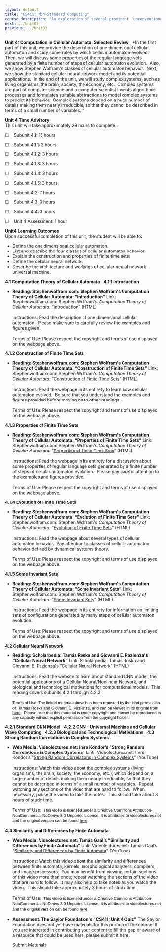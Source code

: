 ```yaml
---
layout: default
title: "CS411: Non-Standard Computing"
course_description: "An exploration of several prominent 'unconventional' computational methods and theories, including quantum computation, DNA and molecular computation, genetic algorithms, and cellular automata."
next: ../Unit05
previous: ../Unit03
---
```

**Unit 4: Computation in Cellular Automata: Selected Review** <span
id="4"></span> 
*In the first part of this unit, we provide the description of one
dimensional cellular automaton and study some rules by which cellular
automaton evolved.  Then, we will discuss some properties of the regular
language sets generated by a finite number of steps of cellular
automaton evolution.  Also, we show Stephen Wolfram's classes of
cellular automaton behavior.  Next, we show the standard cellular neural
network model and its potential applications.  In the end of the unit,
we will study complex systems, such as living organisms, the brain,
society, the economy, etc.  Complex systems are part of computer science
and a computer scientist invents algorithmic processes and formulates
suitable abstractions to model complex systems to predict its behavior. 
Complex systems depend on a huge number of details making them nearly
irreducible, so that they cannot be described in terms of a small number
of variables. *

**Unit 4 Time Advisory**  
This unit will take approximately 29 hours to complete.

☐    Subunit 4.1: 15 hours

☐    Subunit 4.1.1: 3 hours  
  
 ☐    Subunit 4.1.2: 3 hours  
  
 ☐    Subunit 4.1.3: 3 hours  
  
 ☐    Subunit 4.1.4: 3 hours  
  
 ☐    Subunit 4.1.5: 3 hours

☐    Subunit 4.2: 7 hours

☐    Subunit 4.3: 3 hours

☐    Subunit 4.4: 3 hours

☐    Unit 4 Assessment: 1 hour

**Unit4 Learning Outcomes**  
Upon successful completion of this unit, the student will be able to:

-   Define the one dimensional cellular automaton.
-   List and describe the four classes of cellular automaton behavior.
-   Explain the construction and properties of finite time sets.
-   Define the cellular neural network.
-   Describe the architecture and workings of cellular neural
    network-universal machine.

**4.1 Computation Theory of Cellular Automata** <span id="4.1"></span> 
**4.1.1 Introduction** <span id="4.1.1"></span> 
-   **Reading: Stephenwolfram.com: Stephen Wolfram's Computation Theory
    of Cellular Automata: “Introduction”**
    Link: Stephenwolfram.com: Stephen Wolfram's *Computation Theory of
    Cellular Automata:*
    “[Introduction](http://www.stephenwolfram.com/publications/articles/ca/84-computation/2/text.html)”
    (HTML)  
        
     Instructions: Read the description of one dimensional cellular
    automaton.  Please make sure to carefully review the examples and
    figures given.  
        
     Terms of Use: Please respect the copyright and terms of use
    displayed on the webpage above.

**4.1.2 Construction of Finite Time Sets** <span id="4.1.2"></span> 
-   **Reading: Stephenwolfram.com: Stephen Wolfram's Computation Theory
    of Cellular Automata: “Construction of Finite Time Sets”**
    Link: Stephenwolfram.com: Stephen Wolfram's *Computation Theory of
    Cellular Automata:* “[Construction of Finite Time
    Sets](http://www.stephenwolfram.com/publications/articles/ca/84-computation/3/text.html)”
    (HTML)  
        
     Instructions: Read the webpage in its entirety to learn how
    cellular automaton evolved.  Be sure that you understand the
    examples and figures provided before moving on to other readings.  
        
     Terms of Use: Please respect the copyright and terms of use
    displayed on the webpage above.

**4.1.3 Properties of Finite Time Sets** <span id="4.1.3"></span> 
-   **Reading: Stephenwolfram.com: Stephen Wolfram's Computation Theory
    of Cellular Automata: “Properties of Finite Time Sets”**
    Link: Stephenwolfram.com: Stephen Wolfram's *Computation Theory of
    Cellular Automata:* “[Properties of Finite Time
    Sets](http://www.stephenwolfram.com/publications/articles/ca/84-computation/4/text.html)”
    (HTML)  
        
     Instructions: Read the webpage in its entirety for a discussion
    about some properties of regular language sets generated by a finite
    number of steps of cellular automaton evolution.  Please pay careful
    attention to the examples and figures provided.  
        
     Terms of Use: Please respect the copyright and terms of use
    displayed on the webpage above.

**4.1.4 Evolution of Finite Time Sets** <span id="4.1.4"></span> 
-   **Reading: Stephenwolfram.com: Stephen Wolfram's Computation Theory
    of Cellular Automata: “Evolution of Finite Time Sets”**
    Link: Stephenwolfram.com: Stephen Wolfram's *Computation Theory of
    Cellular Automata:* “[Evolution of Finite Time
    Sets](http://www.stephenwolfram.com/publications/articles/ca/84-computation/5/text.html)”
    (HTML)  
        
     Instructions: Read the webpage about several types of cellular
    automaton behavior.  Pay attention to classes of cellular automaton
    behavior defined by dynamical systems theory.  
        
     Terms of Use: Please respect the copyright and terms of use
    displayed on the webpage above.

**4.1.5 Some Invariant Sets** <span id="4.1.5"></span> 
-   **Reading: Stephenwolfram.com: Stephen Wolfram's Computation Theory
    of Cellular Automata: “Some Invariant Sets”**
    Link: Stephenwolfram.com: Stephen Wolfram's *Computation Theory of
    Cellular Automata:* “[Some Invariant
    Sets](http://www.stephenwolfram.com/publications/articles/ca/84-computation/6/text.html)”
    (HTML)  
        
     Instructions: Read the webpage in its entirety for information on
    limiting sets of configurations generated by many steps of cellular
    automaton evolution.  
        
     Terms of Use: Please respect the copyright and terms of use
    displayed on the webpage above.

**4.2 Cellular Neural Network** <span id="4.2"></span> 
-   **Reading: Scholarpedia: Tamás Roska and Giovanni E. Pazienza's
    “Cellular Neural Network”**
    Link: Scholarpedia: Tamás Roska and Giovanni E. Pazienza's
    “[Cellular Neural
    Network](http://www.saylor.org/site/wp-content/uploads/2011/06/CS411-4.2.pdf)”
    (HTML)  
        
     Instructions: Read the website to learn about standard CNN model,
    the potential applications of a Cellular Neural/Nonlinear Network,
    and biological and technological motivations for computational
    models.  This reading covers subunits 4.2.1 through 4.2.3.  
        
     <span class="Apple-style-span"
    style="border-collapse: collapse; font-family: arial, sans-serif; font-size: 13px; color: rgb(0, 0, 0); ">Terms
    of Use: The linked material above has been reposted by the kind
    permission of </span> <span class="Apple-style-span"
    style="border-collapse: collapse; font-family: arial, sans-serif; font-size: 13px; color: rgb(0, 0, 0); ">Tamás
    Roska and Giovanni E. Pazienza, and can be viewed in its original
    from
    [here](http://www.scholarpedia.org/article/Cellular_neural_network).</span><span
    class="Apple-style-span"
    style="border-collapse: collapse; font-family: arial, sans-serif; font-size: 13px; color: rgb(0, 0, 0); "><span>  </span></span><span
    class="Apple-style-span"
    style="border-collapse: collapse; font-family: arial, sans-serif; font-size: 13px; color: rgb(0, 0, 0); ">Please
    note that this material is under copyright and cannot be reproduced
    in any capacity without explicit permission from the copyright
    holder.</span><span class="Apple-style-span"
    style="border-collapse: collapse; font-family: arial, sans-serif; font-size: 13px; color: rgb(0, 0, 0); "><span> </span></span>

**4.2.1 Standard CNN Model** <span id="4.2.1"></span> 
**4.2.2 CNN - Universal Machine and Cellular Wave Computing** <span
id="4.2.2"></span> 
**4.2.3 Biological and Technological Motivations** <span
id="4.2.3"></span> 
**4.3 Strong Random Correlations in Complex Systems** <span
id="4.3"></span> 
-   **Web Media: Videolectures.net: Imre Kondor’s "Strong Random
    Correlations in Complex Systems”**
    Link: Videolectures.net: Imre Kondor’s "[Strong Random Correlations
    in Complex Systems](http://www.youtube.com/watch?v=XY2CWKTcavY)"
    (YouTube)  
        
     Instructions: Watch this video about the complex systems (living
    organisms, the brain, society, the economy, etc.), which depend on a
    large number of details making them nearly irreducible, so that they
    cannot be described in terms of a small number of variables.  Repeat
    watching any sections of the video that are hard to follow.  When
    necessary, pause the video to take the notes.  This should take
    about 3 hours of study time.  
        
     Terms of Use:  <span class="Apple-style-span"
    style="font-family: arial, sans-serif; font-size: 13px; line-height: 18px; color: rgb(0, 0, 0); ">This
    video is licensed under a Creative Commons
    Attribution-NonCommercial-NoDerivs 3.0 Unported License. It is
    attributed to videolectures.net and the original version can be
    found
    [here](http://videolectures.net/eccs08_kondor_srcics/). </span>

**4.4 Similarity and Differences by Finite Automata** <span
id="4.4"></span> 
-   **Web Media: Videolectures.net: Tamás Gaál’s "Similarity and
    Differences by Finite Automata”**
    Link: Videolectures.net: Tamás Gaál’s "[Similarity and Differences
    by Finite Automata](http://www.youtube.com/watch?v=dhpfSJPbSoY)"
    (YouTube)  
        
     Instructions: Watch this video about the similarity and differences
    between finite automata, kernels, morphological analyzers,
    compilers, and image processors.  You may benefit from viewing
    certain sections of this video more than once; repeat watching the
    sections of the video that are hard to follow.  It may also help to
    take notes as you watch the video.  This should take approximately 3
    hours of study time.  
        
     Terms of Use:  <span class="Apple-style-span"
    style="font-family: arial, sans-serif; font-size: 13px; line-height: 18px; color: rgb(0, 0, 0); ">This
    video is licensed under a Creative Commons
    Attribution-NonCommercial-NoDerivs 3.0 Unported License. It is
    attributed to videolectures.net and the original version can be
    found [here](http://videolectures.net/aop07_gaal_sdf/). </span>

-   **Assessment: The Saylor Foundation's "CS411: Unit 4 Quiz"**
    The Saylor Foundation does not yet have materials for this portion
    of the course. If you are interested in contributing your content to
    fill this gap or aware of a resource that could be used here, please
    submit it here.

    [Submit Materials](/contribute/)


